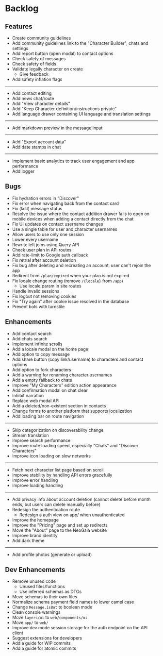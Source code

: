 # Backlog

## Features

- Create community guidelines
- Add community guidelines link to the "Character Builder", chats and settings
- Add report button (open modal) to contact options
- Check safety of messages
- Check safety of fields
- Validate legally character on create
  - Give feedback
- Add safety inflation flags
- ---
- Add contact editing
- Add news chat/route
- Add "View character details"
- Add "Keep Character definition/instructions private"
- Add language drawer containing UI language and translation settings
- ---
- Add markdown preview in the message input
- ---
- Add "Export account data"
- Add date stamps in chat
- ---
- Implement basic analytics to track user engagement and app performance
- Add logger

## Bugs

- Fix hydration errors in "Discover"
- Fix error when navigating back from the contact card
- Fix (last) message status
- Resolve the issue where the contact addition drawer fails to open on mobile devices when adding a contact directly from the chat
- Fix UI updates on contact username changes
- Use a single table for user and character usernames
- Allow users to use only one session
- Lower every username
- Rewrite left joins using Query API
- Check user plan in API routes
- Add rate-limit to Google auth callback
- Fix retrial after account deletion
- Fix bug after deleting and recreating an account, user can't rejoin the app
- Redirect from `/plan/expired` when your plan is not expired
- Fix locale change routing (remove `/{locale}` from `/app`)
  - Use locale param in site routes
- Handle invalid sessions
- Fix logout not removing cookies
- Fix "Try again" after cookie issue resolved in the database
- Prevent bots with turnstile

## Enhancements

- Add contact search
- Add chats search
- Implement infinite scrolls
- Add a locale modal on the home page
- Add option to copy message
- Add share button (copy link/username) to characters and contact options
- Add option to fork characters
- Add a warning for renaming character usernames
- Add a empty fallback to chats
- Improve "My Characters" edition action appearance
- Add confirmation modal on chat clear
- Inhibit narration
- Replace web modal API
- Add a deleted/non-existent section in contacts
- Change forms to another platform that supports localization
- Add loading bar on route navigation
- ---
- Skip categorization on discoverability change
- Stream translation
- Improve search performance
- Improve route loading speed, especially "Chats" and "Discover Characters"
- Improve icon loading on slow networks
- ---
- Fetch next character list page based on scroll
- Improve stability by handling API errors gracefully
- Improve error handling
- Improve loading handling
- ---
- Add privacy info about account deletion (cannot delete before month ends, but users can delete manually before)
- Redesign the authentication route
  - Redesign a auth view on app/ when unauthenticated
- Improve the homepage
- Improve the "Pricing" page and set up redirects
- Move the "About" page to the NeoGaia website
- Improve brand identity
- Add dark theme
- ---
- Add profile photos (generate or upload)

## Dev Enhancements

- Remove unused code
  - Unused files/functions
  - Use inferred schemas as DTOs
- Move schemas to their own files
- Normalize schema payment field names to lower camel case
- Change `Message.isBot` to boolean mode
- Clean console warnings
- Move `layers/ui` to `web/components/ui`
- Move `app/` to `web/`
- Improve dev mode session storage for the auth endpoint on the API client
- Suggest extensions for developers
- Add a guide for WIP commits
- Add a guide for atomic commits
